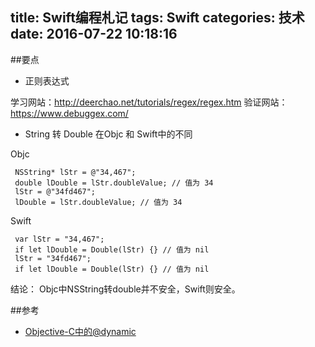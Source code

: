 title: Swift编程札记
tags: Swift
categories: 技术
date: 2016-07-22 10:18:16
---

##要点


* 正则表达式

学习网站：http://deerchao.net/tutorials/regex/regex.htm
验证网站：https://www.debuggex.com/

* String 转 Double 在Objc 和 Swift中的不同

Objc
```objc
 NSString* lStr = @"34,467";
 double lDouble = lStr.doubleValue; // 值为 34
 lStr = @"34fd467";
 lDouble = lStr.doubleValue; // 值为 34
```
Swift
```objc
 var lStr = "34,467";
 if let lDouble = Double(lStr) {} // 值为 nil
 lStr = "34fd467";
 if let lDouble = Double(lStr) {} // 值为 nil
```
结论： Objc中NSString转double并不安全，Swift则安全。

##参考
* [Objective-C中的@dynamic](http://www.csdn123.com/html/blogs/20131019/85539.htm)
